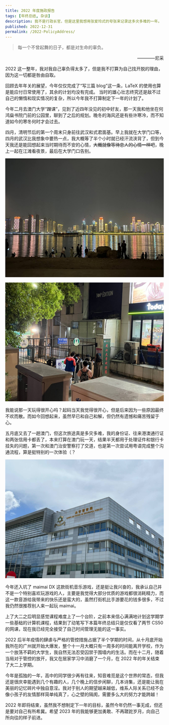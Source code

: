 ```yaml
---
title: 2022 年度施政报告
tags: [年终总结, 杂谈]
description: 我不是行政长官，但是这里我想用张爱玲式的夸张来记录这多灾多难的一年。
published: 2022-12-31
permalink: /2022-PolicyAddress/
---
```



> 每一个不曾起舞的日子，都是对生命的辜负。
<div style="text-align: right">————尼采</div>

2022 这一整年，我对我自己辜负得太多了，但是我不打算为自己找开脱的理由，因为这一切都是咎由自取。

回顾去年年关的展望，今年仅仅完成了“写三篇 blog”这一条，LaTeX 的使用也算是能应付日常使用了，其余的计划均没有完成。
当时的雄心壮志终究还是敌不过自己的懒惰和现实情况的复杂，所以今年我不打算制定下一年的计划了。

今年二月去澳门大学“蹭课”，见到了近四年没见的初中好友，那一天我和他坐在何鸿燊书院门前的公园里，聊到了之后的规划。晚冬的海风还是有些许寒冷，而不知道如今的寒冬何时才会过去。

四月，清明节后的第一个周末只身前往武汉和式君面基。早上我就在大学门口等，四月的武汉比我想象中要热一点，我大概等了半个小时就已经汗流浃背了，但到今天我还是能回想起来当时期待而不安的心情，~~大概就像等待恋人的心情一样吧~~，晚上一起在江滩看夜景，最后在大学门口告别。

![江滩](./2022-施政报告/jiangtan.jpg)

![](./2022-施政报告/whu.jpg)

我能说那一天玩得很开心吗？起码当天我觉得很开心，但是后来因为一些原因最终不欢而散。而如今回想起来，虽然早已和自己和解，但仍然有遗憾和痛苦残留于心。

五月底又去了一趟澳门，但这次旅途真是多灾多难，我的身份证、往来港澳通行证和两张信用卡都丢了，本来打算在澳门玩一天，结果半天都用于处理证件和银行卡挂失的问题，第一次和澳门治安警察打了交道，也是第一次尝试用粤语完成整个沟通流程，算是挺特别的一次体验（？

![治安警察局总部](./2022-施政报告/cpsp.jpg)

今年还入坑了 maimai DX 这款街机音乐游戏，还是挺让我兴奋的，我承认自己并不是一个特别喜欢玩游戏的人，主要是我觉得大部分优质的游戏都很消耗精力，而这一款音游给我带来的快乐还是蛮大的，虽然打街机比手游要花的钱多很多，不过我仍然很推荐别人来一起玩 maimai。

上了大二之后明显感觉课程难度上了一个台阶，之前本来信心满满地计划这学期学一些基础的计算机课程，结果到了动笔写下本篇年终总结只是仅仅看了两节 CS50 的网课，现在我已经完全接受了自己时间管理无能的这一事实。

2022 后半年疫情的肆虐与严格的管控措施占据了半个学期的时间，从十月底开始我所在的广州就开始大爆发，整个十一月大概只有一周多的时间能离开学校，作为一个放荡不羁的大学生，我自然无法忍受囚禁于围墙内的生活。而在十二月，随着当局对于管控的放开，我又在居家学习中消磨了一个月，在 2022 年的年关结束了大二上学期。

今年是孤独的一年，高中的同学很少再有往来，知音难觅是这个世界的常态，但我还是很庆幸能遇到几个有趣的人，几个晚上的信步闲聊，几本诗集，还是能让我在美丽的记忆碎片中独自意淫。我对于别人的期望越来越低，维系人际关系已经不会像小孩子的友情那样简单纯真了，心之壁的隔阂，需要多么大的努力才能跨越！

2022 年即将结束，虽然我不想制定下一年的目标，虽然今年仍然一事无成，但还是要对自己有所希冀。希望 2023 年的我能够更加勇敢、不再蹉跎岁月，向自己所向往的样子前进。